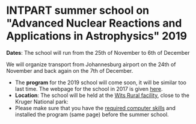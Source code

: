 # INTPART summer school on "Advanced Nuclear Reactions and Applications in Astrophysics" 2019
**Dates**: The school will run from the 25th of November to 6th of December

We will organize transport from Johannesburg airport on the 24th of November and back again on the 7th of December.

- The **program** for the 2019 school will come soon, it will be similar too last time. The webpage for the school in 2017 is given [here](
http://www.physics.sun.ac.za/nuclear/berkeley-oslo-stellenbosch-itl.html).
- **Location**: The school will be held at the [Wits Rural facility](https://www.wits.ac.za/campus-life/arts-and-culture/wits-rural-facility/​), close to the Kruger National park:
- Please make sure that you have the [
required computer skills](prerequisite/prerequisite.md) and installed the program (same page) before the summer school.
